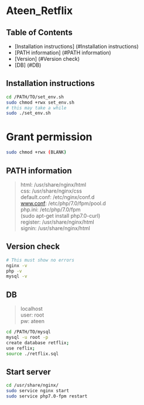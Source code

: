 # Ateen_Retflix

## Table of Contents
* [Installation instructions] (#Installation instructions)
* [PATH information] (#PATH information)
* [Version] (#Version check)
* [DB] (#DB)

## Installation instructions
```sh
cd /PATH/TO/set_env.sh
sudo chmod +rwx set_env.sh
# this may take a while
sudo ./set_env.sh 
```
# Grant permission
```sh
sudo chmod +rwx (BLANK)
```

## PATH information
> html: /usr/share/nginx/html   
> css: /usr/share/nginx/css   
> default.conf: /etc/nginx/conf.d       
> www.conf: /etc/php/7.0/fpm/pool.d    
> php.ini: /etc/php/7.0/fpm   
> (sudo apt-get install php7.0-curl)    
> register: /usr/share/nginx/html   
> signin: /usr/share/nginx/html   

## Version check
```sh
# This must show no errors
nginx -v
php -v
mysql -v
```

## DB
> localhost   
> user: root   
> pw: ateen

```sh
cd /PATH/TO/mysql
mysql -u root -p
create database retflix;
use reflix;
source ./retflix.sql
```

## Start server
```sh
cd /usr/share/nginx/
sudo service nginx start
sudo service php7.0-fpm restart
```

